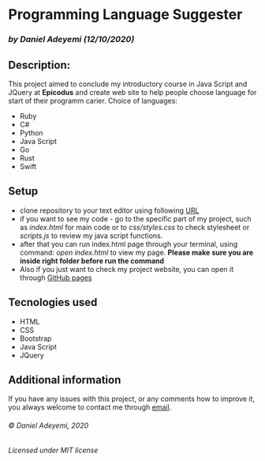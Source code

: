 # Programming Language Suggester

### *by Daniel Adeyemi (12/10/2020)*
## Description:
This project aimed to conclude my introductory course in Java Script and JQuery at **Epicodus** and create web site to help people choose language for start of their programm carier. Choice of languages:
* Ruby
* C#
* Python
* Java Script
* Go
* Rust
* Swift
## Setup
* clone repository to your text editor using following [URL](https://github.com/DanielAdeyemi/project2)
* if you want to see my code - go to the specific part of my project, such as *index.html* for main code or to *css/styles.css* to check stylesheet or *scripts.js* to review my java script functions.
* after that you can run index.html page through your terminal, using command: *open index.html* to view my page. **Please make sure you are inside right folder before run the command**
* Also if you just want to check my project website, you can open it through [GitHub pages](https://danieladeyemi.github.io/Portfolio/)
## Tecnologies used
- HTML
- CSS
- Bootstrap
- Java Script
- JQuery
## Additional information
If you have any issues with this project, or any comments how to improve it, you always welcome to contact me through [email](mailto:example@mail.com).

###### © Daniel Adeyemi, 2020
###### *Licensed under MIT license*